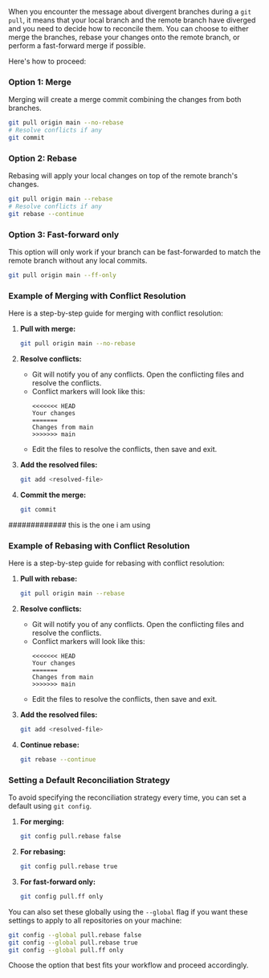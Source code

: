 When you encounter the message about divergent branches during a `git pull`, it means that your local branch and the remote branch have diverged and you need to decide how to reconcile them. You can choose to either merge the branches, rebase your changes onto the remote branch, or perform a fast-forward merge if possible.

Here's how to proceed:

### Option 1: Merge
Merging will create a merge commit combining the changes from both branches.

```bash
git pull origin main --no-rebase
# Resolve conflicts if any
git commit
```

### Option 2: Rebase
Rebasing will apply your local changes on top of the remote branch's changes.

```bash
git pull origin main --rebase
# Resolve conflicts if any
git rebase --continue
```

### Option 3: Fast-forward only
This option will only work if your branch can be fast-forwarded to match the remote branch without any local commits.

```bash
git pull origin main --ff-only
```

### Example of Merging with Conflict Resolution
Here is a step-by-step guide for merging with conflict resolution:

1. **Pull with merge:**
   ```bash
   git pull origin main --no-rebase
   ```

2. **Resolve conflicts:**
   - Git will notify you of any conflicts. Open the conflicting files and resolve the conflicts.
   - Conflict markers will look like this:
     ```plaintext
     <<<<<<< HEAD
     Your changes
     =======
     Changes from main
     >>>>>>> main
     ```
   - Edit the files to resolve the conflicts, then save and exit.

3. **Add the resolved files:**
   ```bash
   git add <resolved-file>
   ```

4. **Commit the merge:**
   ```bash
   git commit
   ```
############# this is the one i am using 
### Example of Rebasing with Conflict Resolution
Here is a step-by-step guide for rebasing with conflict resolution:

1. **Pull with rebase:**
   ```bash
   git pull origin main --rebase
   ```

2. **Resolve conflicts:**
   - Git will notify you of any conflicts. Open the conflicting files and resolve the conflicts.
   - Conflict markers will look like this:
     ```plaintext
     <<<<<<< HEAD
     Your changes
     =======
     Changes from main
     >>>>>>> main
     ```
   - Edit the files to resolve the conflicts, then save and exit.

3. **Add the resolved files:**
   ```bash
   git add <resolved-file>
   ```

4. **Continue rebase:**
   ```bash
   git rebase --continue
   ```

### Setting a Default Reconciliation Strategy
To avoid specifying the reconciliation strategy every time, you can set a default using `git config`.

1. **For merging:**
   ```bash
   git config pull.rebase false
   ```

2. **For rebasing:**
   ```bash
   git config pull.rebase true
   ```

3. **For fast-forward only:**
   ```bash
   git config pull.ff only
   ```

You can also set these globally using the `--global` flag if you want these settings to apply to all repositories on your machine:

```bash
git config --global pull.rebase false
git config --global pull.rebase true
git config --global pull.ff only
```

Choose the option that best fits your workflow and proceed accordingly.